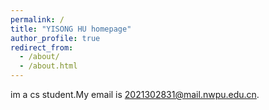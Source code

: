 ```yaml
---
permalink: /
title: "YISONG HU homepage"
author_profile: true
redirect_from: 
  - /about/
  - /about.html
---
```


im a cs student.My email is 2021302831@mail.nwpu.edu.cn.

